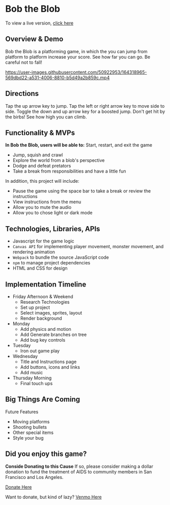 # Bob the Blob
To view a live version, [click here](https://shhmabbey.github.io/bob-the-blob/) 

## Overview & Demo
Bob the Blob is a platforming game, in which the you can jump from platform to platform increase your score. See how far you can go. Be careful not to fall!

https://user-images.githubusercontent.com/50922953/164318965-569dbd22-a531-4006-8810-b5d49a2b859c.mp4

## Directions
Tap the up arrow key to jump. Tap the left or right arrow key to move side to side. Toggle the down and up arrow key for a boosted jump. Don't get hit by the birbs! See how high you can climb.

## Functionality & MVPs
<b>In Bob the Blob, users will be able to:</b>
Start, restart, and exit the game
* Jump, squish and crawl
* Explore the world from a blob's perspective
* Dodge and defeat pretators
* Take a break from responsibilities and have a little fun

In addition, this project will include:
* Pause the game using the space bar to take a break or review the instructions
* View instructions from the menu
* Allow you to mute the audio
* Allow you to chose light or dark mode

## Technologies, Libraries, APIs
* Javascript for the game logic
* `Canvas API` for implementing player movement, monster movement, and rendering animation
* `Webpack` to bundle the source JavaScript code
* `npm` to manage project dependencies
* HTML and CSS for design

## Implementation Timeline

* Friday Afternoon & Weekend
  * Research Technologies
  * Set up project
  * Select images, sprites, layout
  * Render background
* Monday
  * Add physics and motion
  * Add Generate branches on tree
  * Add bug key controls
* Tuesday
  * Iron out game play
* Wednesday
  * Title and Instructions page
  * Add buttons, icons and links
  * Add music
* Thursday Morning
  * Final touch ups

## Big Things Are Coming
Future Features
* Moving platforms
* Shooting bullets
* Other special items
* Style your bug

## Did you enjoy this game?
<b>Conside Donating to this Cause</b>
If so, please consider making a dollar donation to fund the treatment of AIDS to community members in San Francisco and Los Angeles.

[Donate Here](https://actnow.tofighthiv.org/site/TR/Events/AIDSLifeCycleCenter?px=3619736&pg=personal&fr_id=2381)

Want to donate, but kind of lazy?
[Venmo Here](https://venmo.com/code?user_id=2391705496059904452&created=1645744861)




